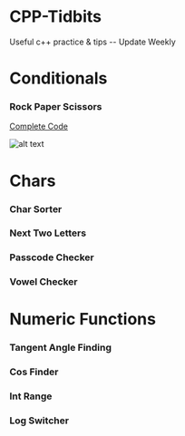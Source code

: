 # CPP-Tidbits
Useful c++ practice &amp; tips -- Update Weekly
# Conditionals
###	Rock Paper Scissors
[Complete Code](https://github.com/francisknight/CPP-Tidbits/blob/master/Rock%20Paper%20Scissors/main.cpp)

![alt text](https://github.com/francisknight/CPP-Tidbits/blob/master/Rock%20Paper%20Scissors/rps.png)
# Chars
###	Char Sorter
###	Next Two Letters
###	Passcode Checker
###	Vowel Checker

# Numeric Functions
 ###	Tangent Angle Finding
###	Cos Finder
###	Int Range
###	Log Switcher
